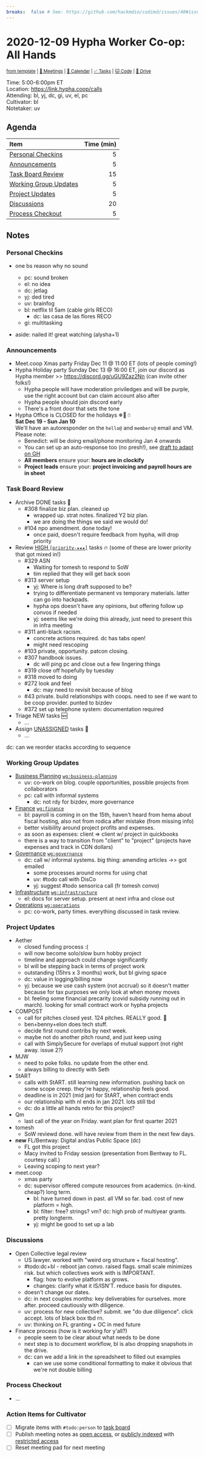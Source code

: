 ```yaml
---
breaks:  false # See: https://github.com/hackmdio/codimd/issues/40#issuecomment-172927690
---
```

# 2020-12-09 Hypha Worker Co-op: All Hands

<sup>[from template][template] | [:notebook: Meetings][meetings] | [:date: Calendar][calendar] | [:white_check_mark: Tasks][tasks] | [:cat: Code][gh] | [:open_file_folder: Drive][drive]</sup>

Time:       5:00-6:00pm ET  
Location:   https://link.hypha.coop/calls  
Attending:  bl, yj, dc, gi, uv, el, pc  
Cultivator: bl  
Notetaker:  uv

## Agenda

| Item                                            | Time (min) |
|:------------------------------------------------|-----------:|
| [Personal Checkins](#Personal-Checkins)         |          5 |
| [Announcements](#Announcements)                 |          5 |
| [Task Board Review](#Task-Board-Review)         |         15 |
| [Working Group Updates](#Working-Group-Updates) |          5 |
| [Project Updates](#Project-Updates)             |          5 |
| [Discussions](#Discussions)                     |         20 |
| [Process Checkout](#Process-Checkout)           |          5 |

## Notes

### Personal Checkins

- one bs reason why no sound
    - pc: sound broken
    - el: no idea
    - dc: jetlag
    - yj: ded tired
    - uv: brainfog
    - bl: netflix til 5am (cable girls RECO)
        - dc: las casa de las flores RECO
    - gi: multitasking

- aside: nailed it! great watching (alysha+1)

### Announcements

- Meet.coop Xmas party Friday Dec 11 @ 11:00 ET (lots of people coming!)
- Hypha Holiday party Sunday Dec 13 @ 16:00 ET, join our discord as Hypha member >> https://discord.gg/uGU9Zaz2Nn (can invite other folks!)
    - Hypha people will have moderation priviledges and will be purple, use the right account but can claim account also after
    - Hypha people should join discord early
    - There's a front door that sets the tone
- Hypha Office is CLOSED for the holidays ❄🎀☃   
**Sat Dec 19 - Sun Jan 10**  
We'll have an autoresponder on the `hello@` and `members@` email and VM. Please note: 
    - Benedict: will be doing email/phone monitoring Jan 4 onwards
    - You can set up an auto-response too (no presh!), see [draft to adapt on GH](https://github.com/hyphacoop/organizing/issues/381#issuecomment-741934837) 
    - **All members** ensure your: **hours are in clockify**
    - **Project leads** ensure your: **project invoicing and payroll hours are in sheet**  

### Task Board Review

- Archive DONE tasks :tada:
	- #308 finalize biz plan. cleaned up
	    - wrapped up. strat notes. finalized Y2 biz plan.
	    - we are doing the things we said we would do! 
    - #104 npo amendment. done today!
        - once paid, doesn't require feedback from hypha, will drop priority
- Review [HIGH `[priority-★★★]`][l-pri-hi] tasks :fire: (some of these are lower priority that got mixed in!)
    - #329 ASN
        - Waiting for tomesh to respond to SoW
        - tim replied that they will get back soon
    - #313 server setup
        - yj: Where is long draft supposed to be?
        - trying to differentiate permanent vs temporary materials. latter can go into hackpads.
        - hypha ops doesn't have any opinions, but offering follow up convos if needed
        - yj: seems like we're doing this already, just need to present this in infra meeting
    - #311 anti-black racism.
        - concrete actions required. dc has tabs open!
        - might need rescoping
    - #103 private, opportunity. patcon closing.
    - #307 handbook issues.
        - dc will ping pc and close out a few lingering things
    - #319 close off hopefully by tuesday
    - #318 moved to doing
    - #272 look and feel
        - dc: may need to revisit because of blog
    - #43 private. build relationships with coops. need to see if we want to be coop provider. punted to bizdev
    - #372 set up telephone system: documentation required
- Triage NEW tasks :new:
	- ...
- Assign [UNASSIGNED][l-none] tasks :briefcase:
	- ...


dc: can we reorder stacks according to sequence

### Working Group Updates

- [Business Planning][biz-wg] [`wg:business-planning`][l-biz]
    - uv: co-work on blog. couple opportunities, possible projects from collaborators
    - pc: call with informal systems
        - dc: not rdy for bizdev, more governance
- [Finance][fin-wg] [`wg:finance`][l-fin]
    - bl: payroll is coming in on the 15th, haven't heard from hema about fiscal hosting, also not from rodica after mistake (from missing info)
    - better visibility around project profits and expenses.
    - as soon as expenses: client => client w/ project in quickbooks
    - there is a way to transition from "client" to "project" (projects have expenses and track in CDN dollars)
- [Governance][gov-wg] [`wg:governance`][l-gov]
    - dc: call w/ informal systems. big thing: amending articles ->> got emailed
        - some processes around norms for using chat
        - uv: #todo call with DisCo
        - yj: suggest #todo sensorica call (fr tomesh convo)
- [Infrastructure][inf-wg] [`wg:infrastructure`][l-inf]
    - el: docs for server setup. present at next infra and close out
- [Operations][ops-wg] [`wg:operations`][l-ops]
    - pc: co-work, party times. everything discussed in task review.

### Project Updates

- Aether
    - closed funding process :(
    - will now become solo/slow burn hobby project
    - timeline and approach could change significantly
    - bl will be stepping back in terms of project work
    - outstanding (15hrs x 3 months) work, but bl giving space
    - dc: value in logging/billing now
    - yj: because we use cash system (not accrual) so it doesn't matter because for tax purposes we only look at when money moves
    - bl: feeling some financial precarity (covid subsidy running out in march). looking for small contract work or hypha projects
- COMPOST
    - call for pitches closed yest. 124 pitches. REALLY good. :tada:
    - ben+benny+elon does tech stuff.
    - decide first round contribs by next week.
    - maybe not do another pitch round, and just keep using
    - call with SimplySecure for overlaps of mutual support (not right away. issue 2?)
- MJW
    - need to poke folks. no update from the other end.
    - always billing to directly with Seth
- StART
    - calls with StART. still learning new information. pushing back on some scope creep. they're happy, relationship feels good.
    - deadline is in 2021 (mid jan) for StART, when contract ends
    - our relationship with nl ends in jan 2021. lots still tbd
    - dc: do a little all hands retro for this project?
- Qm
    - last call of the year on Friday. want plan for first quarter 2021
- tomesh
    - SoW reviewd done. will have review from them in the next few days.
- **new** FL/Bentway: Digital and/as Public Space (dc)
    - FL got this project
    - Macy invited to Friday session (presentation from Bentway to FL. courtesy call.)
    - Leaving scoping to next year?
- meet.coop
    - xmas party
    - dc: supervisor offered compute resources from academics. (in-kind. cheap?) long term.
        - bl: have turned down in past. all VM so far. bad. cost of new platform = high.
        - bl: filter: free? strings? vm? dc: high prob of multiyear grants. pretty longterm.
        - yj: might be good to set up a lab

### Discussions

- Open Collective legal review
    - US lawyer. worked with "weird org structure + fiscal hosting".
    - #todo:dc+bl - reboot jan convo. raised flags. small scale minimizes risk. but which collectives work with is IMPORTANT.
        - flag: how to evolve platform as grows.
        - changes: clarify what it IS/ISN'T. reduce basis for disputes.
    - doesn't change our dates.
    - dc: in next couples months: key deliverables for ourselves. more after. proceed cautiously with diligence.
    - uv: process for new collective? submit. we "do due diligence". click accept. lots of black box tbd rn.
    - uv: thinking on FL granting + OC in med future
- Finance process (how is it working for y'all?)
    - people seem to be clear about what needs to be done
    - next step is to document workflow, bl is also dropping snapshots in the drive.
    - dc: can we add a link in the spreadsheet to filled out examples
        - can we use some conditional formatting to make it obvious that we're not double billing

### Process Checkout

- ...


### Action Items for Cultivator

- [ ] Migrate items with `#todo:person` to [task board][tasks]
- [ ] Publish meeting notes as [open access][public], or [publicly indexed][index] with [restricted access][private]
- [ ] Reset meeting pad for next meeting

<!-- Links: Important -->
[template]: https://link.hypha.coop/template
[meetings]: https://link.hypha.coop/meetings
[calendar]: https://link.hypha.coop/calendar
[tasks]:    https://link.hypha.coop/tasks
[gh]:       https://link.hypha.coop/gh
[drive]:    https://link.hypha.coop/drive

<!-- Links: Labels -->
[l-pri-hi]: https://github.com/orgs/hyphacoop/projects/2?card_filter_query=label:[priority-★★★]
[l-pri-md]: https://github.com/orgs/hyphacoop/projects/2?card_filter_query=label:[priority-★★☆]
[l-pri-lo]: https://github.com/orgs/hyphacoop/projects/2?card_filter_query=label:[priority-★☆☆]
[l-pri-none]: https://github.com/orgs/hyphacoop/projects/2?card_filter_query=-label:[priority-★☆☆]+-label:[priority-★★☆]+-label:[priority-★★★]
[l-biz]: https://github.com/orgs/hyphacoop/projects/2?card_filter_query=label:"wg:business-planning"
[l-fin]: https://github.com/orgs/hyphacoop/projects/2?card_filter_query=label:"wg:finance"
[l-gov]: https://github.com/orgs/hyphacoop/projects/2?card_filter_query=label:"wg:governance
[l-inf]: https://github.com/orgs/hyphacoop/projects/2?card_filter_query=label:"wg:infrastructure"
[l-ops]: https://github.com/orgs/hyphacoop/projects/2?card_filter_query=label:"wg:operations"
[l-none]: https://github.com/orgs/hyphacoop/projects/2?card_filter_query=-label:wg:operations+-label:wg:infrastructure+-label:wg:finance+-label:wg:governance+-label:wg:business-planning

<!-- Links: Working Groups -->
[biz-wg]: https://link.hypha.coop/biz-wg
[fin-wg]: https://link.hypha.coop/fin-wg
[gov-wg]: https://link.hypha.coop/gov-wg
[inf-wg]: https://link.hypha.coop/inf-wg
[ops-wg]: https://link.hypha.coop/ops-wg

<!-- Links: Archive -->
[public]:   https://github.com/hyphacoop/organizing/new/master?filename=_posts/meeting-notes/2020-MM-DD-all-hands.md
[index]:    https://github.com/hyphacoop/organizing/new/master?filename=_posts/private/meeting-notes/2020-MM-DD-all-hands.md&value=Empty%20file%20for%20public%20indexing%20of%20access-restricted%20file.
[private]:  https://github.com/hyphacoop/organizing-private/new/master?filename=meeting-notes/2020-MM-DD-all-hands.md
